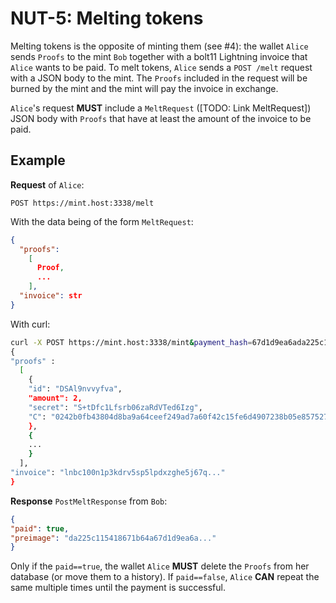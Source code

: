 # NUT-5: Melting tokens

Melting tokens is the opposite of minting them (see #4): the wallet `Alice` sends `Proofs` to the mint `Bob` together with a bolt11 Lightning invoice that `Alice` wants to be paid. To melt tokens, `Alice` sends a `POST /melt` request with a JSON body to the mint. The `Proofs` included in the request will be burned by the mint and the mint will pay the invoice in exchange.

`Alice`'s request **MUST** include a `MeltRequest` ([TODO: Link MeltRequest]) JSON body with `Proofs` that have at least the amount of the invoice to be paid.

## Example

**Request** of `Alice`:

```http
POST https://mint.host:3338/melt
```

With the data being of the form `MeltRequest`:

```json
{
  "proofs": 
    [
      Proof,
      ...
    ],
  "invoice": str
}
```


With curl:

```bash
curl -X POST https://mint.host:3338/mint&payment_hash=67d1d9ea6ada225c115418671b64a -d \
{
"proofs" : 
  [
    {
    "id": "DSAl9nvvyfva",
    "amount": 2,
    "secret": "S+tDfc1Lfsrb06zaRdVTed6Izg",
    "C": "0242b0fb43804d8ba9a64ceef249ad7a60f42c15fe6d4907238b05e857527832a3"
    },
    {
    ...
    }
  ],
"invoice": "lnbc100n1p3kdrv5sp5lpdxzghe5j67q..."
}
```

**Response** `PostMeltResponse` from `Bob`:

```json
{
"paid": true,
"preimage": "da225c115418671b64a67d1d9ea6a..."
}
```

Only if the `paid==true`, the wallet `Alice` **MUST** delete the `Proofs` from her database (or move them to a history). If `paid==false`, `Alice` **CAN** repeat the same multiple times until the payment is successful.

[00]: 00.md
[01]: 01.md
[02]: 02.md
[03]: 03.md
[04]: 04.md
[05]: 05.md
[06]: 06.md
[07]: 07.md
[08]: 08.md
[09]: 09.md
[10]: 10.md
[11]: 11.md
[12]: 12.md
[13]: 13.md
[14]: 14.md
[15]: 15.md
[16]: 16.md
[17]: 17.md
[18]: 18.md
[19]: 19.md
[20]: 20.md